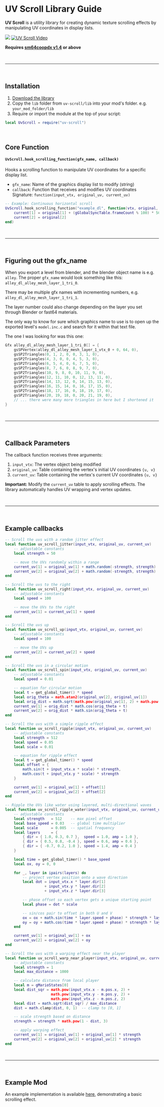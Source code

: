 # UV Scroll Library Guide

**UV Scroll** is a utility library for creating dynamic texture scrolling effects by manipulating UV coordinates in display lists.

![](image.png?raw=true)
[![UV Scroll Video](https://img.youtube.com/vi/p5wmDVBMvXg/0.jpg)](https://www.youtube.com/watch?v=p5wmDVBMvXg)

**Requires <ins>sm64coopdx v1.4</ins> or above**

<br />

---

<br />

## Installation

1. [Download the library](https://github.com/djoslin0/coop-lua-libraries/archive/refs/heads/main.zip)
2. Copy the `lib` folder from `uv-scroll/lib` into your mod's folder.
e.g. `your_mod_folder/lib`
3. Require or import the module at the top of your script:

```lua
local UvScroll = require("uv-scroll")
```

<br />

## Core Function

#### `UvScroll.hook_scrolling_function(gfx_name, callback)`

Hooks a scrolling function to manipulate UV coordinates for a specific display list.

- `gfx_name`: Name of the graphics display list to modify (string)
- `callback`: Function that receives and modifies UV coordinates  
  Signature: `function(input_vtx, original_uv, current_uv)`

```lua
-- Example: Continuous horizontal scroll
UvScroll.hook_scrolling_function("example_dl", function(vtx, original, current)
    current[1] = original[1] + (gGlobalSyncTable.frameCount % 100) * 50
    current[2] = original[2]
end)
```

<br />

---

<br />

## Figuring out the gfx_name

When you export a level from blender, and the blender object name is e.g. `alley`. The proper `gfx_name` would look something like this: `alley_dl_alley_mesh_layer_1_tri_0`.

There may be multiple gfx names with incrementing numbers, e.g. `alley_dl_alley_mesh_layer_1_tri_1`.

The layer number could also change depending on the layer you set through Blender or fast64 materials.

The only way to know for sure which graphics name to use is to open up the exported level's `model.inc.c` and search for it within that text file.

The one I was looking for was this one:

```C
Gfx alley_dl_alley_mesh_layer_1_tri_0[] = {
	gsSPVertex(alley_dl_alley_mesh_layer_1_vtx_0 + 0, 64, 0),
	gsSP2Triangles(0, 1, 2, 0, 0, 3, 1, 0),
	gsSP2Triangles(4, 3, 0, 0, 4, 5, 3, 0),
	gsSP2Triangles(6, 5, 4, 0, 6, 7, 5, 0),
	gsSP2Triangles(8, 7, 6, 0, 8, 9, 7, 0),
	gsSP2Triangles(10, 9, 8, 0, 10, 11, 9, 0),
	gsSP2Triangles(12, 11, 10, 0, 12, 13, 11, 0),
	gsSP2Triangles(14, 13, 12, 0, 14, 15, 13, 0),
	gsSP2Triangles(16, 15, 14, 0, 16, 17, 15, 0),
	gsSP2Triangles(18, 17, 16, 0, 18, 19, 17, 0),
	gsSP2Triangles(20, 19, 18, 0, 20, 21, 19, 0),
    // ... there were many more triangles in here but I shortened it
}
```

<br />

---

<br />

## Callback Parameters

The callback function receives three arguments:

1. `input_vtx`: The vertex object being modified
2. `original_uv`: Table containing the vertex's initial UV coordinates `{u, v}`
3. `current_uv`: Table containing the vertex's current UV coordinates `{u, v}`  

**Important:** Modify the `current_uv` table to apply scrolling effects. The library automatically handles UV wrapping and vertex updates.

<br />

---

<br />

## Example callbacks

```lua
-- Scroll the uvs with a random jitter effect
local function uv_scroll_jitter(input_vtx, original_uv, current_uv)
    -- adjustable constants
    local strength = 50

    -- move the UVs randomly within a range
    current_uv[1] = original_uv[1] + math.random(-strength, strength)
    current_uv[2] = original_uv[2] + math.random(-strength, strength)
end
```

```lua
-- Scroll the uvs to the right
local function uv_scroll_right(input_vtx, original_uv, current_uv)
    -- adjustable constants
    local speed = 100

    -- move the UVs to the right
    current_uv[1] = current_uv[1] + speed
end
```

```lua
-- Scroll the uvs up
local function uv_scroll_up(input_vtx, original_uv, current_uv)
    -- adjustable constants
    local speed = 100

    -- move the UVs up
    current_uv[2] = current_uv[2] + speed
end
```

```lua
-- Scroll the uvs in a circular motion
local function uv_scroll_spin(input_vtx, original_uv, current_uv)
    -- adjustable constants
    local speed = 0.01

    -- equation for circular motion
    local t = get_global_timer() * speed
    local orig_theta = math.atan2(original_uv[2], original_uv[1])
    local orig_dist = math.sqrt(math.pow(original_uv[1], 2) + math.pow(original_uv[2], 2))
    current_uv[1] = orig_dist * math.cos(orig_theta + t)
    current_uv[2] = orig_dist * math.sin(orig_theta + t)
end
```

```lua
-- Scroll the uvs with a simple ripple effect
local function uv_scroll_ripple(input_vtx, original_uv, current_uv)
    -- adjustable constants
    local strength = 512
    local speed = 0.05
    local scale = 0.01

    -- equation for ripple effect
    local t = get_global_timer() * speed
    local offset = {
        math.sin(t + input_vtx.x * scale) * strength,
        math.cos(t + input_vtx.y * scale) * strength
    }

    current_uv[1] = original_uv[1] + offset[1]
    current_uv[2] = original_uv[2] + offset[2]
end
```

```lua
-- Ripple the UVs like water using layered, multi-directional waves
local function uv_scroll_ripple_water(input_vtx, original_uv, current_uv)
    -- adjustable constants
    local strength   = 512    -- max pixel offset
    local base_speed = 0.03   -- global time multiplier
    local scale      = 0.005  -- spatial frequency
    local layers     = {
        { dir = { 1.0, 0.3, 0.7 },  speed = 1.0, amp = 1.0 },
        { dir = { 0.5, 0.8, -0.4 }, speed = 0.6, amp = 0.6 },
        { dir = { -0.7, 0.2, 1.0 }, speed = 1.4, amp = 0.4 }
    }

    local time = get_global_timer() * base_speed
    local ox, oy = 0, 0

    for _, layer in ipairs(layers) do
        -- project vertex position onto a wave direction
        local dot = input_vtx.x * layer.dir[1]
                  + input_vtx.y * layer.dir[2]
                  + input_vtx.z * layer.dir[3]

        -- phase offset so each vertex gets a unique starting point
        local phase = dot * scale

        -- sin/cos pair to offset in both U and V
        ox = ox + math.sin(time * layer.speed + phase) * strength * layer.amp
        oy = oy + math.cos(time * layer.speed + phase) * strength * layer.amp
    end

    current_uv[1] = original_uv[1] + ox
    current_uv[2] = original_uv[2] + oy
end
```

```lua
-- Scroll the uvs with a warping effect near the player
local function uv_scroll_warp_near_player(input_vtx, original_uv, current_uv)
    -- adjustable constants
    local strength = 1
    local max_distance = 1000

    -- calculate distance from local player
    local m = gMarioStates[0]
    local dist_sqr = math.pow(input_vtx.x - m.pos.x, 2) +
                     math.pow(input_vtx.y - m.pos.y, 2) +
                     math.pow(input_vtx.z - m.pos.z, 2)
    local dist = math.sqrt(dist_sqr) / max_distance
    dist = math.clamp(dist, 0, 1)  -- clamp to [0, 1]

    -- scale strength based on distance
    strength = strength * math.pow(1 - dist, 3)

    -- apply warping effect
    current_uv[1] = original_uv[1] + original_uv[1] * strength
    current_uv[2] = original_uv[2] + original_uv[2] * strength
end
```

<br />

---

<br />

## Example Mod
An example implementation is available [here](example-mod), demonstrating a basic scrolling effect.
